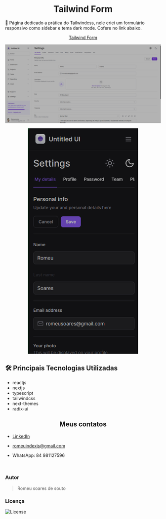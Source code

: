 <h1 align='center'> Tailwind Form </h1>

<p>📃 Página dedicado a prática do Tailwindcss, nele criei um formulário responsivo como sidebar e tema dark mode. Cofere no link abaixo.</p>

<div align='center'>

[Tailwind Form](https://tailwindcss-form-957h.vercel.app)

</div>

<div align='center'>

![preview](./src/assets/previewsPage/previewDesktopTailwindForm.png)

![preview](./src/assets/previewsPage/previewMobileTailwindForm.png)

</div>

<h2> 🛠 Principais Tecnologias Utilizadas </h2>

- reactjs
- nextjs
- typescript
- tailwindcss
- next-themes
- radix-ui

<h2 align='center'> Meus contatos </h2>

* [LinkedIn](https://www.linkedin.com/in/romeu-soares-87749a231/)

* romeuindexjs@gmail.com

* WhatsApp: 84 981127596

<br />

<h3> Autor </h3>

>Romeu soares de souto

<h3> Licença </h3>

<p>
<img alt="License" src="https://img.shields.io/static/v1?label=license&message=MIT&color=49AA26&labelColor=000000">
</p>
</p>